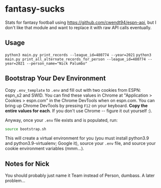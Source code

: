 # fantasy-sucks
Stats for fantasy football using https://github.com/cwendt94/espn-api, but I don't like that module and want to replace it with raw API calls eventually.

## Usage
`python3 main.py print_records --league_id=480774 --year=2021`
`python3 main.py print_all_alternate_records_for_person --league_id=480774 --year=2021 --person_name="Nick Palumbo"`

## Bootstrap Your Dev Environment
Copy `.env_template` to `.env` and fill out with two cookies from ESPN: espn_s2 and SWID. You can find these values in Chrome at "Application > Cookies > espn.com" in the Chrome DevTools when on espn.com. You can bring up Chrome DevTools by pressing `F12` on your keyboard. **Copy the entire values for each**. If you don't use Chrome -- figure it out yourself :).

Anyway, once your `.env` file exists and is populated, run:

```bash
source bootstrap.sh
```

This will create a virtual environment for you (you must install python3.9 and python3.9-virtualenv; Google it), source your `.env` file, and source your cookie environment variables (mmm...).

## Notes for Nick
You should probably just name it Team instead of Person, dumbass. A later problem...
